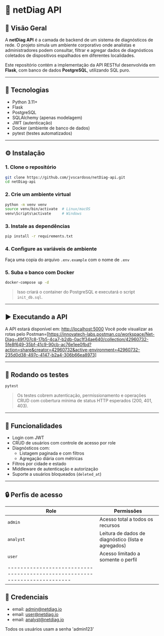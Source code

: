 # 📡 netDiag API

## 🧩 Visão Geral

A **netDiag API** é a camada de backend de um sistema de diagnósticos de rede. O projeto simula um ambiente corporativo onde analistas e administradores podem consultar, filtrar e agregar dados de diagnósticos coletados de dispositivos espalhados em diferentes localidades.

Este repositório contém a implementação da API RESTful desenvolvida em **Flask**, com banco de dados **PostgreSQL**, utilizando SQL puro.

---

## 🚀 Tecnologias

- Python 3.11+
- Flask
- PostgreSQL
- SQLAlchemy (apenas modelagem)
- JWT (autenticação)
- Docker (ambiente de banco de dados)
- pytest (testes automatizados)

---

## ⚙️ Instalação

### 1. Clone o repositório

```bash
git clone https://github.com/jvscardoso/netDiag-api.git
cd netDiag-api
```

### 2. Crie um ambiente virtual

```bash
python -m venv venv
source venv/bin/activate  # Linux/macOS
venv\Scripts\activate     # Windows
```

### 3. Instale as dependências

```bash
pip install -r requirements.txt
```

### 4. Configure as variáveis de ambiente

Faça uma copia do arquivo `.env.example` com o nome de `.env`

### 5. Suba o banco com Docker

```bash
docker-compose up -d
```

> Isso criará o container do PostgreSQL e executará o script `init_db.sql`.

---

## ▶️ Executando a API

A API estará disponível em: [http://localhost:5000](http://localhost:5000)
Você pode visualizar as rotas pelo Postman=[https://innovatech-labs.postman.co/workspace/Net-Diag~49f707c8-17b5-4ca7-b2db-0ac1f34ae640/collection/42960732-5fe8f649-35bf-41c9-90cb-ac76e1ee0fbd?action=share&creator=42960732&active-environment=42960732-235d0d38-497c-4147-b2a4-306b66ea8973]

---

## 🧪 Rodando os testes

```bash
pytest
```

> Os testes cobrem autenticação, permissionamento e operações CRUD com cobertura mínima de status HTTP esperados (200, 401, 403).

---

## 📌 Funcionalidades

- Login com JWT
- CRUD de usuários com controle de acesso por role
- Diagnósticos com:
  - Listagem paginada e com filtros
  - Agregação diária com métricas
- Filtros por cidade e estado
- Middleware de autenticação e autorização
- Suporte a usuários bloqueados (`deleted_at`)

---

## 🔒 Perfis de acesso

| Role     | Permissões                                                    |
|----------|---------------------------------------------------------------|
| `admin`  | Acesso total a todos os recursos                              |
| `analyst`| Leitura de dados de diagnóstico (lista e agregados)           |
| `user`   | Acesso limitado a somente o perfil                            |
|--------------------------------------------------------------------------|

## 🔑 Credenciais

- email: admin@netdiag.io
- email: user@netdiag.io
- email: analyst@netdiag.io

Todos os usuários usam a senha 'admin123'
